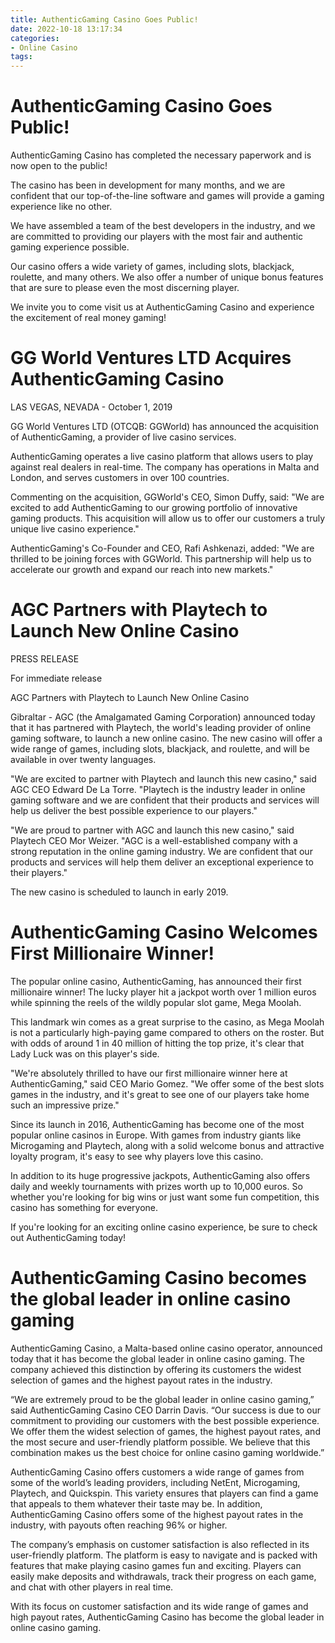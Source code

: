 ```yaml
---
title: AuthenticGaming Casino Goes Public!
date: 2022-10-18 13:17:34
categories:
- Online Casino
tags:
---
```



#  AuthenticGaming Casino Goes Public!

AuthenticGaming Casino has completed the necessary paperwork and is now open to the public!

The casino has been in development for many months, and we are confident that our top-of-the-line software and games will provide a gaming experience like no other.

We have assembled a team of the best developers in the industry, and we are committed to providing our players with the most fair and authentic gaming experience possible.

Our casino offers a wide variety of games, including slots, blackjack, roulette, and many others. We also offer a number of unique bonus features that are sure to please even the most discerning player.

We invite you to come visit us at AuthenticGaming Casino and experience the excitement of real money gaming!

#  GG World Ventures LTD Acquires AuthenticGaming Casino

LAS VEGAS, NEVADA - October 1, 2019

GG World Ventures LTD (OTCQB: GGWorld) has announced the acquisition of AuthenticGaming, a provider of live casino services.

AuthenticGaming operates a live casino platform that allows users to play against real dealers in real-time. The company has operations in Malta and London, and serves customers in over 100 countries.

Commenting on the acquisition, GGWorld's CEO, Simon Duffy, said: "We are excited to add AuthenticGaming to our growing portfolio of innovative gaming products. This acquisition will allow us to offer our customers a truly unique live casino experience."

AuthenticGaming's Co-Founder and CEO, Rafi Ashkenazi, added: "We are thrilled to be joining forces with GGWorld. This partnership will help us to accelerate our growth and expand our reach into new markets."

#  AGC Partners with Playtech to Launch New Online Casino

PRESS RELEASE

For immediate release

AGC Partners with Playtech to Launch New Online Casino

 Gibraltar - AGC (the Amalgamated Gaming Corporation) announced today that it has partnered with Playtech, the world's leading provider of online gaming software, to launch a new online casino. The new casino will offer a wide range of games, including slots, blackjack, and roulette, and will be available in over twenty languages.

"We are excited to partner with Playtech and launch this new casino," said AGC CEO Edward De La Torre. "Playtech is the industry leader in online gaming software and we are confident that their products and services will help us deliver the best possible experience to our players."

"We are proud to partner with AGC and launch this new casino," said Playtech CEO Mor Weizer. "AGC is a well-established company with a strong reputation in the online gaming industry. We are confident that our products and services will help them deliver an exceptional experience to their players."

The new casino is scheduled to launch in early 2019.

#  AuthenticGaming Casino Welcomes First Millionaire Winner!

The popular online casino, AuthenticGaming, has announced their first millionaire winner! The lucky player hit a jackpot worth over 1 million euros while spinning the reels of the wildly popular slot game, Mega Moolah.

This landmark win comes as a great surprise to the casino, as Mega Moolah is not a particularly high-paying game compared to others on the roster. But with odds of around 1 in 40 million of hitting the top prize, it's clear that Lady Luck was on this player's side.

"We're absolutely thrilled to have our first millionaire winner here at AuthenticGaming," said CEO Mario Gomez. "We offer some of the best slots games in the industry, and it's great to see one of our players take home such an impressive prize."

Since its launch in 2016, AuthenticGaming has become one of the most popular online casinos in Europe. With games from industry giants like Microgaming and Playtech, along with a solid welcome bonus and attractive loyalty program, it's easy to see why players love this casino.

In addition to its huge progressive jackpots, AuthenticGaming also offers daily and weekly tournaments with prizes worth up to 10,000 euros. So whether you're looking for big wins or just want some fun competition, this casino has something for everyone.

If you're looking for an exciting online casino experience, be sure to check out AuthenticGaming today!

#  AuthenticGaming Casino becomes the global leader in online casino gaming

AuthenticGaming Casino, a Malta-based online casino operator, announced today that it has become the global leader in online casino gaming. The company achieved this distinction by offering its customers the widest selection of games and the highest payout rates in the industry.

“We are extremely proud to be the global leader in online casino gaming,” said AuthenticGaming Casino CEO Darrin Davis. “Our success is due to our commitment to providing our customers with the best possible experience. We offer them the widest selection of games, the highest payout rates, and the most secure and user-friendly platform possible. We believe that this combination makes us the best choice for online casino gaming worldwide.”

AuthenticGaming Casino offers customers a wide range of games from some of the world’s leading providers, including NetEnt, Microgaming, Playtech, and Quickspin. This variety ensures that players can find a game that appeals to them whatever their taste may be. In addition, AuthenticGaming Casino offers some of the highest payout rates in the industry, with payouts often reaching 96% or higher.

The company’s emphasis on customer satisfaction is also reflected in its user-friendly platform. The platform is easy to navigate and is packed with features that make playing casino games fun and exciting. Players can easily make deposits and withdrawals, track their progress on each game, and chat with other players in real time.

With its focus on customer satisfaction and its wide range of games and high payout rates, AuthenticGaming Casino has become the global leader in online casino gaming.